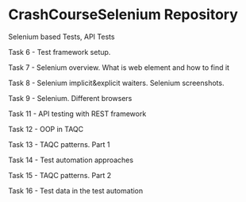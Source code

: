# CrashCourseSelenium Repository

Selenium based Tests, API Tests 

Task 6 - Test framework setup.

Task 7 - Selenium overview. What is web element and how to find it

Task 8 - Selenium implicit&explicit waiters. Selenium screenshots.

Task 9 - Selenium. Different browsers

Task 11 - API testing with REST framework

Task 12 - OOP in TAQC

Task 13 - TAQC patterns. Part 1

Task 14 - Test automation approaches

Task 15 - TAQC patterns. Part 2

Task 16 - Test data in the test automation
